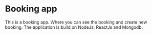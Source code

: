 # Booking app

This is a booking app. Where you can see the booking and create new booking. The application is build on NodeJs, ReactJs and Mongodb. 